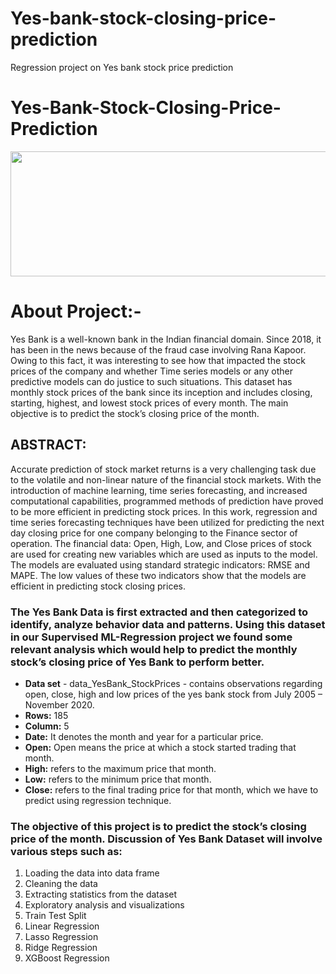 # Yes-bank-stock-closing-price-prediction
Regression project on Yes bank stock price prediction
# Yes-Bank-Stock-Closing-Price-Prediction
<img src="https://upload.wikimedia.org/wikipedia/en/thumb/8/85/Yes_Bank_logo.svg/1200px-Yes_Bank_logo.svg.png" width="600" height="200">

<h1>About Project:-</h1>
Yes Bank is a well-known bank in the Indian financial domain. Since 2018, it has been in the news because of the fraud case involving Rana Kapoor. Owing to this fact, it was interesting to see how that impacted the stock prices of the company and whether Time series models or any other predictive models can do justice to such situations. This dataset has monthly stock prices of the bank since its inception and includes closing, starting, highest, and lowest stock prices of every month. The main objective is to predict the stock’s closing price of the month.

<h2>ABSTRACT:</h2>
Accurate prediction of stock market returns is a very challenging task due to the volatile and non-linear nature of the financial stock markets. With the introduction of machine learning, time series forecasting, and increased computational capabilities, programmed methods of prediction have proved to be more efficient in predicting stock prices.
In this work, regression and time series forecasting techniques have been utilized for predicting the next day closing price for one company belonging to the Finance sector of operation.
The financial data: Open, High, Low, and Close prices of stock are used for creating new variables which are used as inputs to the model.
The models are evaluated using standard strategic indicators: RMSE and MAPE.
The low values of these two indicators show that the models are efficient in predicting stock closing prices.

<h3>The Yes Bank Data is first extracted and then categorized to identify, analyze behavior data and patterns. Using this dataset in our Supervised ML-Regression project we found some relevant analysis which would help to predict the monthly stock’s closing price of Yes Bank to perform better. </h3>

*	**Data set** - data_YesBank_StockPrices - contains observations regarding open, close, high and low prices of the yes bank stock from July 2005 – November 2020.
*	**Rows:** 185 
*	**Column:** 5 
*	**Date:** It denotes the month and year for a particular price. 
*	**Open:** Open means the price at which a stock started trading that month. 
*	**High:** refers to the maximum price that month. 
*	**Low:** refers to the minimum price that month. 
*	**Close:** refers to the final trading price for that month, which we have to predict using regression technique. 

<h3>The objective of this project is to predict the stock’s closing price of the month. Discussion of Yes Bank Dataset will involve various steps such as:</h3> 

1.	Loading the data into data frame 
2.	Cleaning the data 
3.	Extracting statistics from the dataset 
4.	Exploratory analysis and visualizations
5.	Train Test Split 
6.	Linear Regression 
7.	Lasso Regression 
8.	Ridge Regression 
9.	XGBoost Regression 


